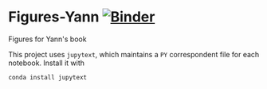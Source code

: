 # Figures-Yann [![Binder](https://mybinder.org/badge_logo.svg)](https://mybinder.org/v2/gh/Atcold/Figures-Yann/master)
Figures for Yann's book

This project uses `jupytext`, which maintains a `PY` correspondent file for each notebook.
Install it with
```
conda install jupytext
```
